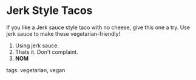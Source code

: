 Jerk Style Tacos
=================

If you like a Jerk sauce style taco with no cheese, give this one a try. Use jerk sauce to make these vegetarian-friendly!

1. Using jerk sauce.
2. Thats it. Don't complaint.
3. __NOM__

tags: vegetarian, vegan